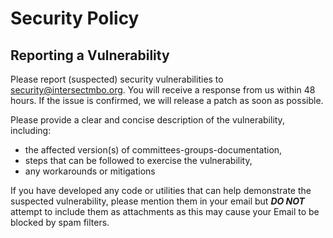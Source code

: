 # Security Policy

## Reporting a Vulnerability

Please report (suspected) security vulnerabilities to security@intersectmbo.org. You will receive a
response from us within 48 hours. If the issue is confirmed, we will release a patch as soon
as possible.

Please provide a clear and concise description of the vulnerability, including:

* the affected version(s) of committees-groups-documentation,
* steps that can be followed to exercise the vulnerability,
* any workarounds or mitigations

If you have developed any code or utilities that can help demonstrate the suspected
vulnerability, please mention them in your email but ***DO NOT*** attempt to include them as
attachments as this may cause your Email to be blocked by spam filters.
